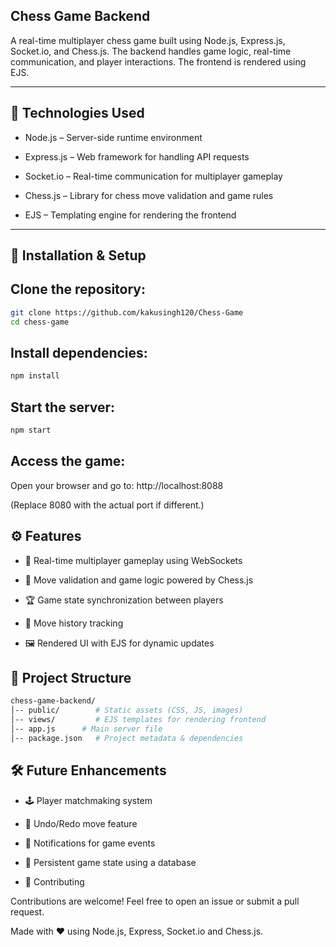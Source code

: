 ## Chess Game Backend

A real-time multiplayer chess game built using Node.js, Express.js, Socket.io, and Chess.js. The backend handles game logic, real-time communication, and player interactions. The frontend is rendered using EJS.

---

## 🚀 Technologies Used

- Node.js – Server-side runtime environment

- Express.js – Web framework for handling API requests

- Socket.io – Real-time communication for multiplayer gameplay

- Chess.js – Library for chess move validation and game rules

- EJS – Templating engine for rendering the frontend

---

## 🔧 Installation & Setup

## Clone the repository:

```bash
git clone https://github.com/kakusingh120/Chess-Game
cd chess-game
```

## Install dependencies:

```bash
npm install
```

## Start the server:

```bash
npm start
```



## Access the game:
Open your browser and go to: http://localhost:8088

(Replace 8080 with the actual port if different.)

## ⚙️ Features

- 🏁 Real-time multiplayer gameplay using WebSockets

- 🎯 Move validation and game logic powered by Chess.js

- 🏆 Game state synchronization between players

- 📜 Move history tracking

- 🖼️ Rendered UI with EJS for dynamic updates

## 📂 Project Structure

```bash
chess-game-backend/
│-- public/        # Static assets (CSS, JS, images)
│-- views/         # EJS templates for rendering frontend
│-- app.js      # Main server file
│-- package.json   # Project metadata & dependencies
```


## 🛠️ Future Enhancements

- 🕹️ Player matchmaking system

- 🔄 Undo/Redo move feature

- 🔔 Notifications for game events

- 💾 Persistent game state using a database

- 🤝 Contributing

Contributions are welcome! Feel free to open an issue or submit a pull request.

Made with ❤️ using Node.js, Express, Socket.io and Chess.js.